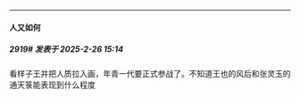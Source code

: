 ﻿
*****

####  人又如何  
##### 2919#       发表于 2025-2-26 15:14

看样子王并把人质拉入画，年青一代要正式参战了。不知道王也的风后和张灵玉的通天箓能表现到什么程度

